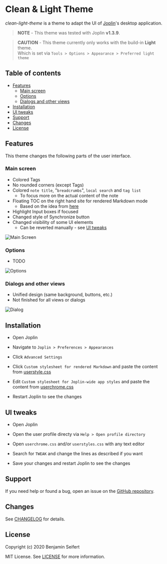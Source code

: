 # Clean & Light Theme

_clean-light-theme_ is a theme to adapt the UI of [Joplin](https://joplinapp.org/)'s desktop application.

> **NOTE** - This theme was tested with Joplin **v1.3.9**.

> **CAUTION** - This theme currently only works with the build-in **Light** theme.\
> Which is set via `Tools > Options > Appearance > Preferred light theme`

## Table of contents

- [Features](#features)
  - [Main screen](#main-screen)
  - [Options](#options)
  - [Dialogs and other views](#dialogs-and-other-views)
- [Installation](#installation)
- [UI tweaks](#ui-tweaks)
- [Support](#support)
- [Changes](#changes)
- [License](#license)

## Features

This theme changes the following parts of the user interface.

### Main screen

- Colored Tags
- No rounded corners (except Tags)
- Colored `note title`, "`breadcrumbs`", `local search` and `tag list`
  - To focus more on the actual content of the note
- Floating TOC on the right hand site for rendered Markdown mode
  - Based on the idea from [here](https://discourse.joplinapp.org/t/toc-as-the-sidebar/5979/34)
- Highlight Input boxes if focused
- Changed style of Synchronize button
- Changed visibility of some UI elements
  - Can be reverted manually - see [UI tweaks](#ui-tweaks)

![Main Screen](./assets/main.png)

### Options

- TODO

![Options](./assets/options.png)

### Dialogs and other views

- Unified design (same background, buttons, etc.)
- Not finished for all views or dialogs

![Dialog](./assets/dialog.png)

## Installation

- Open Joplin

- Navigate to `Joplin > Preferences > Appearances`

- Click `Advanced Settings`

- Click `Custom stylesheet for rendered Markdown` and paste the content from [userstyle.css](./theme/userstyle.css)

- Edit `Custom stylesheet for Joplin-wide app styles` and paste the content from [userchrome.css](./theme/userchrome.css)

- Restart Joplin to see the changes

## UI tweaks

- Open Joplin

- Open the user profile directy via `Help > Open profile directory`

- Open `userchrome.css` and/or `userstyles.css` with any text editor

- Search for `TWEAK` and change the lines as described if you want

- Save your changes and restart Joplin to see the changes

## Support

If you need help or found a bug, open an issue on the [GitHub repository](https://github.com/benji300-joplin-extensions/clean-light-theme/issues).

## Changes

See [CHANGELOG](./CHANGELOG.md) for details.

## License

Copyright (c) 2020 Benjamin Seifert

MIT License. See [LICENSE](./LICENSE) for more information.
